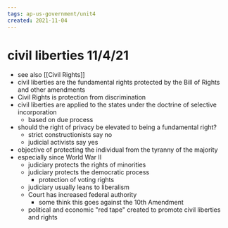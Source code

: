 ```yaml
---
tags: ap-us-government/unit4 
created: 2021-11-04
---
```


# civil liberties 11/4/21

- see also [[Civil Rights]]
- civil liberties are the fundamental rights protected by the Bill of Rights and other amendments
- Civil Rights is protection from discrimination
- civil liberties are applied to the states under the doctrine of selective incorporation
	- based on due process
- should the right of privacy be elevated to being a fundamental right?
	- strict constructionists say no
	- judicial activists say yes
- objective of protecting the individual from the tyranny of the majority
- especially since World War II
	- judiciary protects the rights of minorities
	- judiciary protects the democratic process
		- protection of voting rights
	- judiciary usually leans to liberalism
	- Court has increased federal authority
		- some think this goes against the 10th Amendment
	- political and economic "red tape" created to promote civil liberties and rights 
